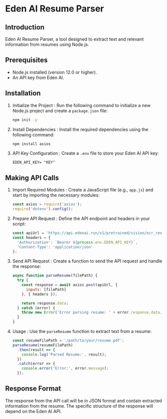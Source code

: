 # Eden AI Resume Parser

## Introduction

Eden AI Resume Parser, a tool designed to extract text and relevant information from resumes using Node.js.

## Prerequisites

- Node.js installed (version 12.0 or higher).
- An API key from Eden AI.

## Installation

1. Initialize the Project : 
   Run the following command to initialize a new Node.js project and create a `package.json` file:
   ```sh
   npm init -y
   ```

2. Install Dependencies : 
   Install the required dependencies using the following command:
   ```sh
   npm install axios
   ```

3. API Key Configuration : 
   Create a `.env` file to store your Eden AI API key:
   ```
   EDEN_API_KEY= "KEY"
   ```

## Making API Calls

1. Import Required Modules : 
   Create a JavaScript file (e.g., `app.js`) and start by importing the necessary modules:

   ```javascript
   const axios = require('axios');
   require('dotenv').config();
   ```

2. Prepare API Request : 
   Define the API endpoint and headers in your script:

   ```javascript
   const apiUrl = 'https://api.edenai.run/v1/pretrained/vision/ocr_resume';
   const headers = {
     'Authorization': `Bearer ${process.env.EDEN_API_KEY}`,
     'Content-Type': 'application/json'
   };
   ```

3. Send API Request : 
   Create a function to send the API request and handle the response:

   ```javascript
   async function parseResume(filePath) {
     try {
       const response = await axios.post(apiUrl, {
         inputs: [filePath]
       }, { headers });

       return response.data;
     } catch (error) {
       throw new Error('Error parsing resume: ' + error.response.data.message);
     }
   }
   ```

4. Usage : 
   Use the `parseResume` function to extract text from a resume:

   ```javascript
   const resumeFilePath = '/path/to/your/resume.pdf';
   parseResume(resumeFilePath)
     .then(result => {
       console.log('Parsed Resume:', result);
     })
     .catch(error => {
       console.error('Error:', error.message);
     });
   ```

## Response Format

The response from the API call will be in JSON format and contain extracted information from the resume. The specific structure of the response will depend on the Eden AI API.
